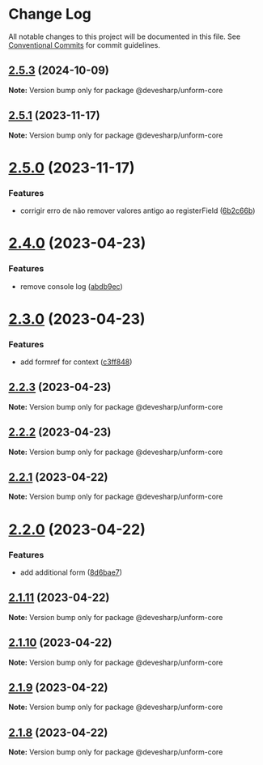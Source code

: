 # Change Log

All notable changes to this project will be documented in this file.
See [Conventional Commits](https://conventionalcommits.org) for commit guidelines.

## [2.5.3](https://github.com/unform/unform/compare/v2.5.2...v2.5.3) (2024-10-09)

**Note:** Version bump only for package @devesharp/unform-core





## [2.5.1](https://github.com/unform/unform/compare/v2.5.0...v2.5.1) (2023-11-17)

**Note:** Version bump only for package @devesharp/unform-core





# [2.5.0](https://github.com/unform/unform/compare/v2.4.0...v2.5.0) (2023-11-17)


### Features

* corrigir erro de não remover valores antigo ao registerField ([6b2c66b](https://github.com/unform/unform/commit/6b2c66be888fbb431e86615dc2f499e3052ae252))





# [2.4.0](https://github.com/unform/unform/compare/v2.3.0...v2.4.0) (2023-04-23)


### Features

* remove console log ([abdb9ec](https://github.com/unform/unform/commit/abdb9ec8f3404d56e7099cc5244ef3998985fb8e))





# [2.3.0](https://github.com/unform/unform/compare/v2.2.3...v2.3.0) (2023-04-23)


### Features

* add formref for context ([c3ff848](https://github.com/unform/unform/commit/c3ff8485916a8308024bebcbe5d56e116d37c9b3))





## [2.2.3](https://github.com/unform/unform/compare/v2.2.2...v2.2.3) (2023-04-23)

**Note:** Version bump only for package @devesharp/unform-core





## [2.2.2](https://github.com/unform/unform/compare/v2.2.1...v2.2.2) (2023-04-23)

**Note:** Version bump only for package @devesharp/unform-core





## [2.2.1](https://github.com/unform/unform/compare/v2.2.0...v2.2.1) (2023-04-22)

**Note:** Version bump only for package @devesharp/unform-core





# [2.2.0](https://github.com/unform/unform/compare/v2.1.11...v2.2.0) (2023-04-22)


### Features

* add additional form ([8d6bae7](https://github.com/unform/unform/commit/8d6bae79a6213589f4ada7ddbebac2ce31778a6f))





## [2.1.11](https://github.com/unform/unform/compare/v2.1.10...v2.1.11) (2023-04-22)

**Note:** Version bump only for package @devesharp/unform-core





## [2.1.10](https://github.com/unform/unform/compare/v2.1.9...v2.1.10) (2023-04-22)

**Note:** Version bump only for package @devesharp/unform-core





## [2.1.9](https://github.com/unform/unform/compare/v2.1.8...v2.1.9) (2023-04-22)

**Note:** Version bump only for package @devesharp/unform-core





## [2.1.8](https://github.com/unform/unform/compare/v2.1.7-next.0...v2.1.8) (2023-04-22)

**Note:** Version bump only for package @devesharp/unform-core
